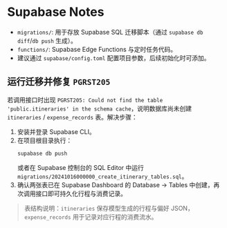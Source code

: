 # Supabase Notes

- `migrations/`: 用于存放 Supabase SQL 迁移脚本（通过 `supabase db diff`/`db push` 生成）。
- `functions/`: Supabase Edge Functions 与定时任务代码。
- 建议通过 `supabase/config.toml` 配置项目参数，后续初始化时可添加。

## 运行迁移并修复 `PGRST205`

若调用接口时出现 `PGRST205: Could not find the table 'public.itineraries' in the schema cache`，说明数据库尚未创建 `itineraries` / `expense_records` 表。解决步骤：

1. 安装并登录 Supabase CLI。
2. 在项目根目录执行：
	```bash
	supabase db push
	```
	或者在 Supabase 控制台的 SQL Editor 中运行 `migrations/20241016000000_create_itinerary_tables.sql`。
3. 确认两张表已在 Supabase Dashboard 的 Database → Tables 中创建，再次调用接口即可持久化行程与消费记录。

> 表结构说明：`itineraries` 保存模型生成的行程与偏好 JSON，`expense_records` 用于记录对应行程的消费流水。

